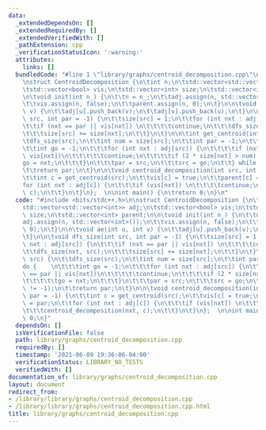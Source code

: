 ```yaml
---
data:
  _extendedDependsOn: []
  _extendedRequiredBy: []
  _extendedVerifiedWith: []
  _pathExtension: cpp
  _verificationStatusIcon: ':warning:'
  attributes:
    links: []
  bundledCode: "#line 1 \"library/graphs/centroid_decomposition.cpp\"\n#include <bits/stdc++.h>\n\
    \nstruct CentroidDecomposition {\n\tint n;\n\tstd::vector<std::vector<int>> adj;\n\
    \tstd::vector<bool> vis;\n\tstd::vector<int> size;\n\tstd::vector<int> parent;\n\
    \n\tvoid init(int n_) {\n\t\tn = n_;\n\t\tadj.assign(n, std::vector<int>());\n\
    \t\tvis.assign(n, false);\n\t\tparent.assign(n, 0);\n\t}\n\n\tvoid ae(int u, int\
    \ v) {\n\t\tadj[u].push_back(v);\n\t\tadj[v].push_back(u);\n\t}\n\n\tvoid dfs_size(int\
    \ src, int par = -1) {\n\t\tsize[src] = 1;\n\t\tfor (int nxt : adj[src]) {\n\t\
    \t\tif (nxt == par || vis[nxt]) \n\t\t\t\tcontinue;\n\t\t\tdfs_size(nxt, src);\n\
    \t\t\tsize[src] += size[nxt];\n\t\t}\n\t}\n\n\tint get_centroid(int src) {\n\t\
    \tdfs_size(src);\n\t\tint num = size[src];\n\t\tint par = -1;\n\t\tdo {    \n\t\
    \t\tint go = -1;\n\t\t\tfor (int nxt : adj[src]) {\n\t\t\t\tif (nxt == par ||\
    \ vis[nxt])\n\t\t\t\t\tcontinue;\n\t\t\t\tif (2 * size[nxt] > num) \n\t\t\t\t\t\
    go = nxt;\n\t\t\t}\n\t\t\tpar = src;\n\t\t\tsrc = go;\n\t\t} while (src != -1);\n\
    \t\treturn par;\n\t}\n\n\tvoid centroid_decomposition(int src, int par = -1) {\n\
    \t\tint c = get_centroid(src);\n\t\tvis[c] = true;\n\t\tparent[c] = par;\n\t\t\
    for (int nxt : adj[c]) {\n\t\t\tif (vis[nxt]) \n\t\t\t\tcontinue;\n\t\t\tcentroid_decomposition(nxt,\
    \ c);\n\t\t}\n\t}\n};  \n\nint main() {\n\treturn 0;\n}\n"
  code: "#include <bits/stdc++.h>\n\nstruct CentroidDecomposition {\n\tint n;\n\t\
    std::vector<std::vector<int>> adj;\n\tstd::vector<bool> vis;\n\tstd::vector<int>\
    \ size;\n\tstd::vector<int> parent;\n\n\tvoid init(int n_) {\n\t\tn = n_;\n\t\t\
    adj.assign(n, std::vector<int>());\n\t\tvis.assign(n, false);\n\t\tparent.assign(n,\
    \ 0);\n\t}\n\n\tvoid ae(int u, int v) {\n\t\tadj[u].push_back(v);\n\t\tadj[v].push_back(u);\n\
    \t}\n\n\tvoid dfs_size(int src, int par = -1) {\n\t\tsize[src] = 1;\n\t\tfor (int\
    \ nxt : adj[src]) {\n\t\t\tif (nxt == par || vis[nxt]) \n\t\t\t\tcontinue;\n\t\
    \t\tdfs_size(nxt, src);\n\t\t\tsize[src] += size[nxt];\n\t\t}\n\t}\n\n\tint get_centroid(int\
    \ src) {\n\t\tdfs_size(src);\n\t\tint num = size[src];\n\t\tint par = -1;\n\t\t\
    do {    \n\t\t\tint go = -1;\n\t\t\tfor (int nxt : adj[src]) {\n\t\t\t\tif (nxt\
    \ == par || vis[nxt])\n\t\t\t\t\tcontinue;\n\t\t\t\tif (2 * size[nxt] > num) \n\
    \t\t\t\t\tgo = nxt;\n\t\t\t}\n\t\t\tpar = src;\n\t\t\tsrc = go;\n\t\t} while (src\
    \ != -1);\n\t\treturn par;\n\t}\n\n\tvoid centroid_decomposition(int src, int\
    \ par = -1) {\n\t\tint c = get_centroid(src);\n\t\tvis[c] = true;\n\t\tparent[c]\
    \ = par;\n\t\tfor (int nxt : adj[c]) {\n\t\t\tif (vis[nxt]) \n\t\t\t\tcontinue;\n\
    \t\t\tcentroid_decomposition(nxt, c);\n\t\t}\n\t}\n};  \n\nint main() {\n\treturn\
    \ 0;\n}"
  dependsOn: []
  isVerificationFile: false
  path: library/graphs/centroid_decomposition.cpp
  requiredBy: []
  timestamp: '2021-06-09 19:36:06-04:00'
  verificationStatus: LIBRARY_NO_TESTS
  verifiedWith: []
documentation_of: library/graphs/centroid_decomposition.cpp
layout: document
redirect_from:
- /library/library/graphs/centroid_decomposition.cpp
- /library/library/graphs/centroid_decomposition.cpp.html
title: library/graphs/centroid_decomposition.cpp
---
```

